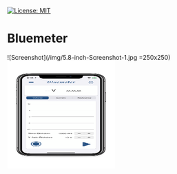 [![License: MIT](https://img.shields.io/badge/License-MIT-red.svg)](https://opensource.org/licenses/MIT)

# Bluemeter


![Screenshot](/img/5.8-inch-Screenshot-1.jpg =250x250)
<img src="/img/5.8-inch-Screenshot-1.jpg" alt="screenshot" width="250" height="250" />
